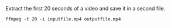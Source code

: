 Extract the first 20 seconds of a video and save it in a second file.
```
ffmpeg -t 20 -i inputfile.mp4 outputfile.mp4
```
